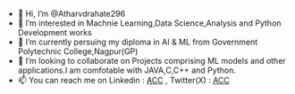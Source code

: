 - 👋 Hi, I’m @Atharvdrahate296
- 👀 I’m interested in Machnie Learning,Data Science,Analysis and Python Development works
- 🌱 I’m currently persuing my diploma in AI & ML from Government Polytechnic College,Nagpur(GP)
- 💞️ I’m looking to collaborate on Projects comprising ML models and other applications.I am comfotable with JAVA,C,C++ and Python.
- 📫 You can reach me on Linkedin : [ACC](https://www.linkedin.com/in/atharv-rahate-5aa0732a6/) , Twitter(X) : [ACC](https://twitter.com/Atharv_Rahate)

